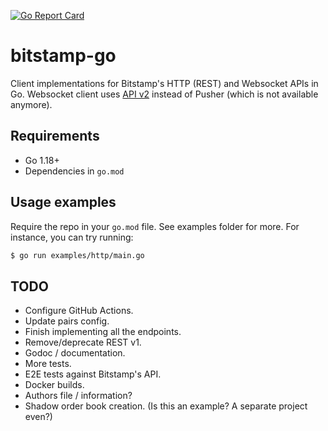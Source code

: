 [![Go Report Card](https://goreportcard.com/badge/github.com/bitstonks/bitstamp-go)](https://goreportcard.com/report/github.com/bitstonks/bitstamp-go)

# bitstamp-go

Client implementations for Bitstamp's HTTP (REST) and Websocket APIs in Go. Websocket client uses
[API v2](https://www.bitstamp.net/websocket/v2/) instead of Pusher (which is not available anymore).

## Requirements

* Go 1.18+
* Dependencies in `go.mod`

## Usage examples

Require the repo in your `go.mod` file. See examples folder for more. For instance, you can try running:

```bash
$ go run examples/http/main.go
```

## TODO

* Configure GitHub Actions.
* Update pairs config.
* Finish implementing all the endpoints.
* Remove/deprecate REST v1.
* Godoc / documentation.
* More tests.
* E2E tests against Bitstamp's API.
* Docker builds.
* Authors file / information?
* Shadow order book creation. (Is this an example? A separate project even?)

